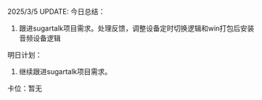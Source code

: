 2025/3/5 UPDATE:
今日总结：
1. 跟进sugartalk项目需求。处理反馈，调整设备定时切换逻辑和win打包后安装音频设备逻辑

明日计划：
1. 继续跟进sugartalk项目需求。

卡位：暂无